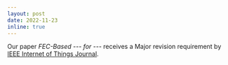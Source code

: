 ```yaml
---
layout: post
date: 2022-11-23
inline: true
---
```


Our paper *FEC-Based --- for ---* receives a Major revision requirement by [IEEE Internet of Things Journal](https://ieee-iotj.org/).